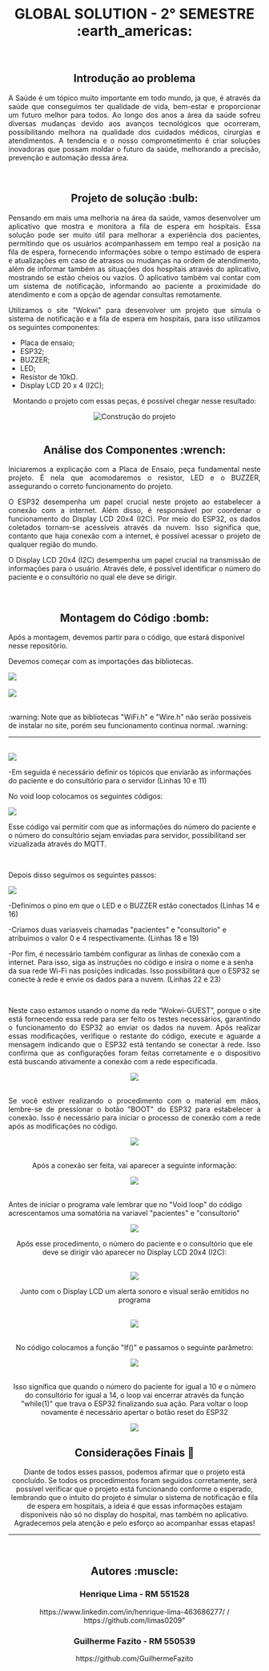 <h1 align="center"> GLOBAL SOLUTION - 2° SEMESTRE :earth_americas: </h1>

<br>

<h2  align="center"> Introdução ao problema </h2>
<p align="justify">A Saúde é um tópico muito importante em todo mundo, ja que, é através da saúde que conseguimos ter qualidade de vida, bem-estar e proporcionar um futuro melhor para todos. Ao longo dos anos a área da saúde sofreu diversas mudanças devido
aos avanços tecnológicos que ocorreram, possibilitando melhora na qualidade dos cuidados médicos, cirurgias e atendimentos. A tendencia e o nosso comprometimento é criar soluções inovadoras que possam moldar o futuro da saúde, melhorando a precisão, 
prevenção e automação dessa área.</p>

<br>


<h2  align="center"> Projeto de solução :bulb: </h2>
<p align="justify"> Pensando em mais uma melhoria na área da saúde, vamos desenvolver um aplicativo que mostra e monitora a fila de espera em hospitais. Essa solução pode ser muito útil para melhorar a experiência dos pacientes, permitindo que os usuários acompanhassem em tempo real a posição na fila de espera, fornecendo informações sobre o tempo estimado de espera e atualizações em caso de atrasos ou mudanças na ordem de atendimento, além de informar também as situações dos hospitais através do aplicativo, mostrando se estão cheios ou vazios. O aplicativo também vai contar com um sistema de notificação, informando ao paciente a proximidade do atendimento e com a opção de agendar consultas remotamente.</p>
<p align="justify"> Utilizamos o site "Wokwi" para desenvolver um projeto que simula o sistema de notificação e a fila de espera em hospitais, para isso utilizamos os seguintes componentes: </p>
<ul> 
  <li> Placa de ensaio; </li> 
  <li> ESP32; </li>
  <li> BUZZER; </li>
  <li> LED; </li>
  <li> Resistor de 10kΩ. </li>
  <li> Display LCD 20 x 4 (I2C); </li>  
</ul>

<p align="center"> Montando o projeto com essas peças, é possível chegar nesse resultado: </p>
<div align="center">
<img src="https://github.com/limas0209/Global-Solution---2---Semestre/assets/127214958/fed1ae08-c5bf-47d2-bade-0ab135d8b944" alt="Construção do projeto">
</div>

<br>

<h2 align="center"> Análise dos Componentes :wrench: </h2>
<p align="justify"> Iniciaremos a explicação com a Placa de Ensaio, peça fundamental neste projeto. É nela que acomodaremos o resistor, LED e o BUZZER, assegurando o correto funcionamento do projeto. </p>
<p align="justify"> O ESP32 desempenha um papel crucial neste projeto ao estabelecer a conexão com a internet. Além disso, é responsável por coordenar o funcionamento do Display LCD 20x4 (I2C). Por meio do ESP32, os dados coletados tornam-se acessíveis através da nuvem. Isso significa que, contanto que haja conexão com a internet, é possível acessar o projeto de qualquer região do mundo. </p>
<p align="justify"> O Display LCD 20x4 (I2C) desempenha um papel crucial na transmissão de informações para o usuário. Através dele, é possível identificar o número do paciente e o consultório no qual ele deve se dirigir. </p>

<br>

<h2 align="center"> Montagem do Código :bomb: </h2>
<p> Após a montagem, devemos partir para o código, que estará disponível nesse repositório. </p>
<p> Devemos começar com as importações das bibliotecas.</p>
<div>
  <img src="https://github.com/limas0209/Global-Solution---2---Semestre/assets/127214958/17c17d3d-3a24-40a5-b55b-bac6e0ffe0d0">
</div>
<br>
<div>
  <img src="https://github.com/limas0209/Global-Solution---2---Semestre/assets/127214958/141d9c96-904b-4aac-83ab-bd62444e14f9">
</div>

<br>

<p> :warning: Note que as bibliotecas "WiFi.h" e "Wire.h" não serão possiveis de instalar no site, porém seu funcionamento continua normal. :warning: </p>
<hr>

<br>


<img src="https://github.com/limas0209/Global-Solution---2---Semestre/assets/127214958/6d1f74ad-0bd8-4c56-a8ee-60ec41c13b06">
<p>-Em seguida é necessário definir os tópicos que enviarão as informações do paciente e do consultório para o servidor (Linhas 10 e 11)</p>

<p>No void loop colocamos os seguintes códigos:</p>

<div>
  <img src="https://github.com/limas0209/Global-Solution---2---Semestre/assets/127214958/de40179f-95d6-426a-980e-3cce5fc1e344">
</div>

<p>Esse código vai permitir com que as informações do número do paciente e o número do consultório sejam enviadas para servidor, possibilitand ser vizualizada através do MQTT.</p>

<br>

<p>Depois disso seguimos os seguintes passos: </p>
<div>
  <img src="https://github.com/limas0209/Global-Solution---2---Semestre/assets/127214958/8a36c0b5-03cd-4249-a822-3d7ed6343eab">
</div>

<p>-Definimos o pino em que o LED e o BUZZER estão conectados (Linhas 14 e 16) </p>
<p>-Criamos duas variasveis chamadas "pacientes" e "consultorio" e atribuimos o valor 0 e 4 respectivamente. (Linhas 18 e 19)</p>
<p>-Por fim, é necessário também configurar as linhas de conexão com a internet. Para isso, siga as instruções no código e insira o nome e a senha da sua rede Wi-Fi nas posições indicadas. Isso possibilitará que o ESP32 se conecte à rede e envie os dados para a nuvem. (Linhas 22 e 23) </p>

<br>

<p align="justify"> Neste caso estamos usando o nome da rede “Wokwi-GUEST”, porque o site está fornecendo essa rede para ser feito os testes necessários, garantindo o funcionamento do ESP32 ao enviar os dados na nuvem. Após realizar essas modificações, verifique o restante do código, execute e aguarde a mensagem indicando que o ESP32 está tentando se conectar à rede. Isso confirma que as configurações foram feitas corretamente e o dispositivo está buscando ativamente a conexão com a rede especificada. </p>

<div align="center">
  <img src="https://github.com/limas0209/Global-Solution---2---Semestre/assets/127214958/521e2a47-55fa-4269-8c94-95fbd79d82b2">
</div>

<br>

<p align="justify"> Se você estiver realizando o procedimento com o material em mãos, lembre-se de pressionar o botão "BOOT" do ESP32 para estabelecer a conexão. Isso é necessário para iniciar o processo de conexão com a rede após as modificações no código. </p>

<div align="center">
  <img src="https://github.com/raigumieri/Sprint3_EDGE/assets/127215645/61e46b3e-1612-4cc8-9ccd-6da7be441294">
</div>

<br>

<p align="center"> Após a conexão ser feita, vai aparecer a seguinte informação: </p>

<div align="center">
  <img src="https://github.com/limas0209/Global-Solution---2---Semestre/assets/127214958/4106e6a4-8ed8-4604-a33f-f8576c2c33ff">
</div>

<br>

<p>Antes de iniciar o programa vale lembrar que no "Void loop" do código acrescentamos uma somatória na variavel "pacientes" e "consultorio"</p>

<div align="center">
  <img src="https://github.com/limas0209/Global-Solution---2---Semestre/assets/127214958/691af268-8115-4a6f-b2d8-d638cfb0ecaa"
</div>

<br>
  
<p align="center"> Após esse procedimento, o número do paciente e o consultório que ele deve se dirigir vão aparecer no Display LCD 20x4 (I2C): </p>

<br>

<div align="center">
  <img src="https://github.com/limas0209/Global-Solution---2---Semestre/assets/127214958/dcfeac55-2c5f-4050-a192-7bc3459c7fcd">
</div>

<p>Junto com o Display LCD um alerta sonoro e visual serão emitidos no programa</p>

<br>

<div align="center">
  <img src="https://github.com/limas0209/Global-Solution---2---Semestre/assets/127214958/f39e8150-7832-4a58-b3e8-315cc49ef0b3">
</div>

<br>

<p>No código colocamos a função "If()" e passamos o seguinte parâmetro: </p>

<div align="center">
  <img src="https://github.com/limas0209/Global-Solution---2---Semestre/assets/127214958/9b4ac998-ceca-4b68-be6e-09a5033200a7">
</div>

<br>

<p>Isso significa que quando o número do paciente for igual a 10 e o número do consultório for igual a 14, o loop vai encerrar através da função "while(1)" que trava o ESP32 finalizando sua ação. Para voltar o loop novamente é necessário apertar o botão reset do ESP32</p>

<div align="center">
  <img src="https://github.com/limas0209/Global-Solution---2---Semestre/assets/127214958/b70c8a61-a7b3-44a0-adfd-a6fc53ac4511">
</div>

<h2 align="center"> Considerações Finais 📘 </h2>
<p align="center"> Diante de todos esses passos, podemos afirmar que o projeto está concluído. Se todos os procedimentos foram seguidos corretamente, será possível verificar que o projeto está funcionando conforme o esperado, lembrando que o intuito do projeto é simular o sistema de notificação e fila de espera em hospitais, a ideia é que essas informações estajam disponiveis não só no display do hospital, mas também no aplicativo. Agradecemos pela atenção e pelo esforço ao acompanhar essas etapas! </p>
<hr>
<br>

<h2 align="center">Autores :muscle:</h2>
<h3>Henrique Lima - RM 551528</h3> 
https://www.linkedin.com/in/henrique-lima-463686277/
/
https://github.com/limas0209"

<h3>Guilherme Fazito - RM 550539</h3>
https://github.com/GuilhermeFazito
